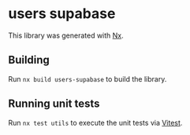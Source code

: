 # users supabase


This library was generated with [Nx](https://nx.dev).

## Building

Run `nx build users-supabase` to build the library.

## Running unit tests

Run `nx test utils` to execute the unit tests via [Vitest](https://vitest.dev/).
